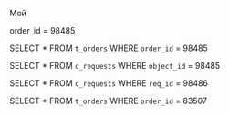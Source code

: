 Мой

order_id = 98485

SELECT * FROM `t_orders` WHERE `order_id` = 98485

SELECT * FROM `c_requests` WHERE `object_id` = 98485

SELECT * FROM `c_requests` WHERE `req_id` = 98486

SELECT * FROM `t_orders` WHERE `order_id` = 83507